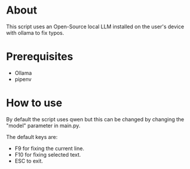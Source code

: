 # About 
This script uses an Open-Source local LLM installed on the user's device with ollama to fix typos.

# Prerequisites
- Ollama
- pipenv

# How to use
By default the script uses qwen but this can be changed by changing the "model" parameter in main.py. 

The default keys are:
- F9 for fixing the current line.
- F10 for fixing selected text.
- ESC to exit.
